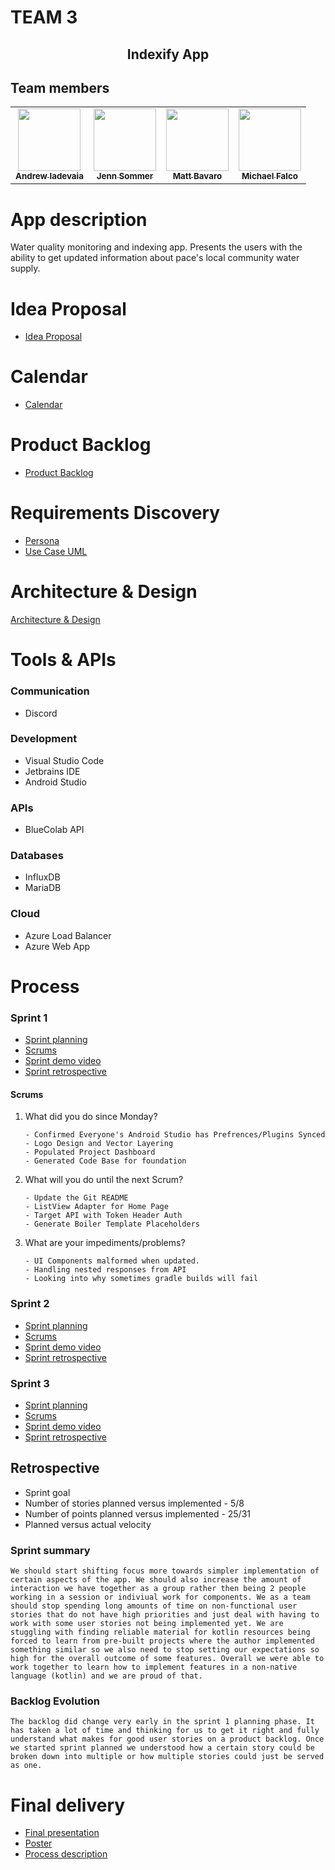 # TEAM 3

<h2 align="center">Indexify App</h1>

## Team members

<!-- prettier-ignore-start -->
<!-- markdownlint-disable -->
<table>
  <tbody>
    <tr>
      <td align="center"><a href="https://github.com/andrewiadevaia"><img src="https://avatars.githubusercontent.com/u/1499479?v=3?s=100" width="100px;" alt=""/><br /><sub><b>Andrew Iadevaia</b></sub></a><br/></td>
      <td align="center"><a href="https://github.com/jennsommer02"><img src="https://avatars.githubusercontent.com/u/95663014?v=3?s=100" width="100px;" alt=""/><br /><sub><b>Jenn Sommer</b></sub></a><br/></td>
      <td align="center"><a href="https://github.com/Mattbavaro32"><img src="https://avatars.githubusercontent.com/u/93224332?v=3?s=100" width="100px;" alt=""/><br /><sub><b>Matt Bavaro</b></sub></a><br/></td>
      <td align="center"><a href="https://github.com/Falco-code"><img src="https://avatars.githubusercontent.com/u/82824651?v=3?s=100" width="100px;" alt=""/><br /><sub><b>Michael Falco</b></sub></a><br/></td>
    </tr>
  </tbody>
</table>

<!-- markdownlint-restore -->
<!-- prettier-ignore-end -->

# App description
Water quality monitoring and indexing app. Presents the users with the ability to get updated information about pace's local community water supply.

# Idea Proposal
* [Idea Proposal](documents/IdeaProposal.md)

# Calendar
* [Calendar](https://calendar.google.com/calendar/u/0?cid=aXZoMmU3NjhzMjRkdGlxZWYwcXZvbzhxcjBAZ3JvdXAuY2FsZW5kYXIuZ29vZ2xlLmNvbQ)

# Product Backlog
* [Product Backlog](https://docs.google.com/spreadsheets/d/1pazKeT9Bxtusb0r9nfrSDZGlBs2pEJp0zhjorNtGFBg/edit?usp=sharing)

# Requirements Discovery
* [Persona](documents/persona.pdf)
* [Use Case UML](documents/usecase.pdf)

# Architecture & Design
[Architecture & Design]()

# Tools & APIs

### Communication
* Discord

### Development
* Visual Studio Code
* Jetbrains IDE
* Android Studio

### APIs
* BlueColab API

### Databases
* InfluxDB
* MariaDB

### Cloud
* Azure Load Balancer
* Azure Web App

# Process

### Sprint 1

* [Sprint planning](https://docs.google.com/spreadsheets/d/1pazKeT9Bxtusb0r9nfrSDZGlBs2pEJp0zhjorNtGFBg/edit?usp=sharing)
* [Scrums]()
* [Sprint demo video]()
* [Sprint retrospective]()

#### Scrums

1. What did you do since Monday?
    ```
    - Confirmed Everyone's Android Studio has Prefrences/Plugins Synced
    - Logo Design and Vector Layering
    - Populated Project Dashboard
    - Generated Code Base for foundation
    ```
2. What will you do until the next Scrum?
    ```
    - Update the Git README
    - ListView Adapter for Home Page
    - Target API with Token Header Auth
    - Generate Boiler Template Placeholders
    ```
3. What are your impediments/problems?
    ```
    - UI Components malformed when updated.
    - Handling nested responses from API
    - Looking into why sometimes gradle builds will fail
    ```

### Sprint 2

* [Sprint planning](https://docs.google.com/spreadsheets/d/1pazKeT9Bxtusb0r9nfrSDZGlBs2pEJp0zhjorNtGFBg/edit#gid=573988504)
* [Scrums]()
* [Sprint demo video]()
* [Sprint retrospective]()

### Sprint 3

* [Sprint planning]()
* [Scrums]()
* [Sprint demo video]()
* [Sprint retrospective]()

## Retrospective

*	Sprint goal
*	Number of stories planned versus implemented - 5/8
*	Number of points planned versus implemented - 25/31
*	Planned versus actual velocity

### Sprint summary
```We should start shifting focus more towards simpler implementation of certain aspects of the app. We should also increase the amount of interaction we have together as a group rather then being 2 people working in a session or indiviual work for components. We as a team should stop spending long amounts of time on non-functional user stories that do not have high priorities and just deal with having to work with some user stories not being implemented yet. We are stuggling with finding reliable material for kotlin resources being forced to learn from pre-built projects where the author implemented something similar so we also need to stop setting our expectations so high for the overall outcome of some features. Overall we were able to work together to learn how to implement features in a non-native language (kotlin) and we are proud of that.```

### Backlog Evolution
```The backlog did change very early in the sprint 1 planning phase. It has taken a lot of time and thinking for us to get it right and fully understand what makes for good user stories on a product backlog. Once we started sprint planned we understood how a certain story could be broken down into multiple or how multiple stories could just be served as one.```


# Final delivery

* [Final presentation]()
* [Poster]()
* [Process description]()
